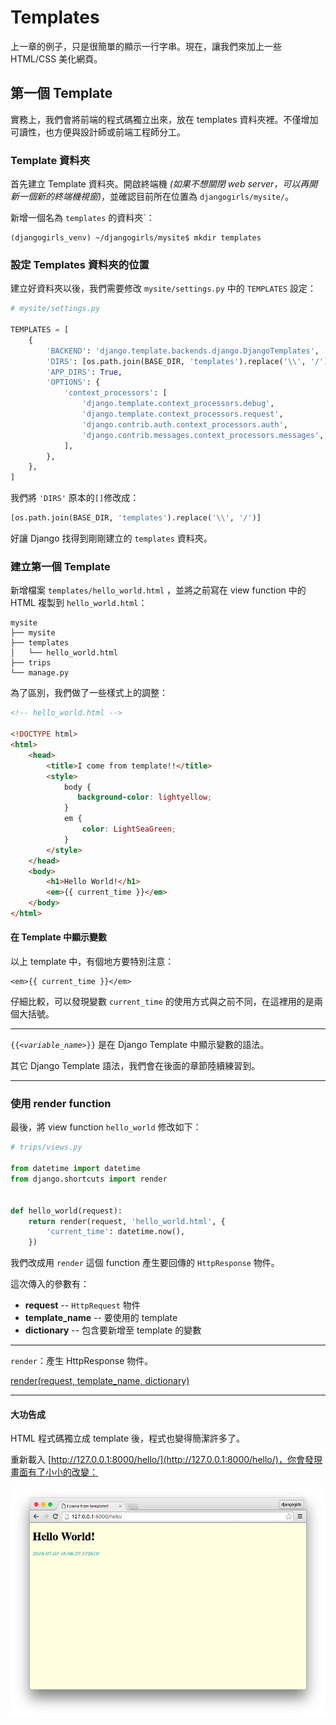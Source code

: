 # Templates

上一章的例子，只是很簡單的顯示一行字串。現在，讓我們來加上一些 HTML/CSS 美化網頁。

## 第一個 Template

實務上，我們會將前端的程式碼獨立出來，放在 templates 資料夾裡。不僅增加可讀性，也方便與設計師或前端工程師分工。

###  Template 資料夾

首先建立 Template 資料夾。開啟終端機 *(如果不想關閉 web server，可以再開新一個新的終端機視窗)*，並確認目前所在位置為 `djangogirls/mysite/`。

新增一個名為 `templates` 的資料夾`：

```
(djangogirls_venv) ~/djangogirls/mysite$ mkdir templates
```

### 設定 Templates 資料夾的位置

建立好資料夾以後，我們需要修改 `mysite/settings.py` 中的 `TEMPLATES` 設定：

```python
# mysite/settings.py

TEMPLATES = [
    {
        'BACKEND': 'django.template.backends.django.DjangoTemplates',
        'DIRS': [os.path.join(BASE_DIR, 'templates').replace('\\', '/')],
        'APP_DIRS': True,
        'OPTIONS': {
            'context_processors': [
                'django.template.context_processors.debug',
                'django.template.context_processors.request',
                'django.contrib.auth.context_processors.auth',
                'django.contrib.messages.context_processors.messages',
            ],
        },
    },
]
```

我們將 `'DIRS'` 原本的`[]`修改成：

```python
[os.path.join(BASE_DIR, 'templates').replace('\\', '/')]
```

好讓 Django 找得到剛剛建立的 `templates` 資料夾。


### 建立第一個 Template

新增檔案 `templates/hello_world.html` ，並將之前寫在 view function 中的 HTML 複製到 `hello_world.html`：

```
mysite
├── mysite
├── templates
│   └── hello_world.html
├── trips
└── manage.py
```

為了區別，我們做了一些樣式上的調整：

```html
<!-- hello_world.html -->

<!DOCTYPE html>
<html>
    <head>
        <title>I come from template!!</title>
        <style>
            body {
               background-color: lightyellow;
            }
            em {
                color: LightSeaGreen;
            }
        </style>
    </head>
    <body>
        <h1>Hello World!</h1>
        <em>{{ current_time }}</em>
    </body>
</html>
```

#### 在 Template 中顯示變數

以上 template 中，有個地方要特別注意：

    <em>{{ current_time }}</em>

仔細比較，可以發現變數 `current_time` 的使用方式與之前不同，在這裡用的是兩個大括號。

---

`{{`*`<variable_name>`*`}}` 是在 Django Template 中顯示變數的語法。

其它 Django Template 語法，我們會在後面的章節陸續練習到。

---


### 使用 render function

最後，將 view function `hello_world` 修改如下：

```python
# trips/views.py

from datetime import datetime
from django.shortcuts import render


def hello_world(request):
    return render(request, 'hello_world.html', {
        'current_time': datetime.now(),
    })
```

我們改成用 `render` 這個 function 產生要回傳的 `HttpResponse` 物件。

這次傳入的參數有：

 - **request** --  `HttpRequest` 物件
 - **template_name** -- 要使用的 template
 - **dictionary** -- 包含要新增至 template 的變數

---

`render`：產生 HttpResponse 物件。

[render(request, template_name, dictionary)](https://docs.djangoproject.com/en/1.8/topics/http/shortcuts/#render)

---



#### 大功告成

HTML 程式碼獨立成 template 後，程式也變得簡潔許多了。

重新載入 [http://127.0.0.1:8000/hello/](http://127.0.0.1:8000/hello/)，你會發現畫面有了小小的改變：

![HelloWorld From Template](./../images/hello-world-from-template.png)



